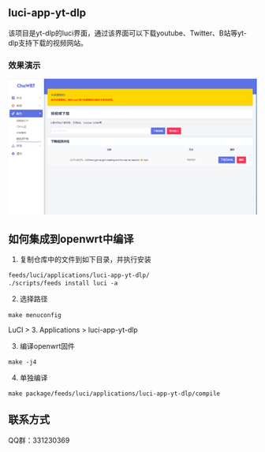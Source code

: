 ## luci-app-yt-dlp
该项目是yt-dlp的luci界面，通过该界面可以下载youtube、Twitter、B站等yt-dlp支持下载的视频网站。

### 效果演示

<div align="center">
<a href="https://www.bilibili.com/video/BV1jx421U7h4/?vd_source=b303f6e8e0ed18809d8752d41ab1de7d">
	<img width="972" alt="luci-app-yt-dlp_intro_video" src="luci-app-yt-dlp_intro.png">
</a>
</div>


## 如何集成到openwrt中编译

1. 复制仓库中的文件到如下目录，并执行安装

```
feeds/luci/applications/luci-app-yt-dlp/
./scripts/feeds install luci -a
```

2. 选择路径

`make menuconfig`

LuCI > 3. Applications > luci-app-yt-dlp

3. 编译openwrt固件

```
make -j4
```

4. 单独编译

```
make package/feeds/luci/applications/luci-app-yt-dlp/compile
```

## 联系方式

QQ群：331230369 
